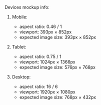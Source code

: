Devices mockup info:

1. Mobile:

   - aspect ratio: 0.46 / 1
   - viewport: 393px × 852px
   - expected image size: 393px × 852px

2. Tablet:

   - aspect ratio: 0.75 / 1
   - viewport: 1024px × 1366px
   - expected image size: 576px × 768px

3. Desktop:

   - aspect ratio: 16 / 6
   - viewport: 1920px × 1080px
   - expected image size: 768px × 432px
